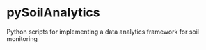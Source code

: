 pySoilAnalytics
===============

Python scripts for implementing a data analytics framework for soil monitoring
